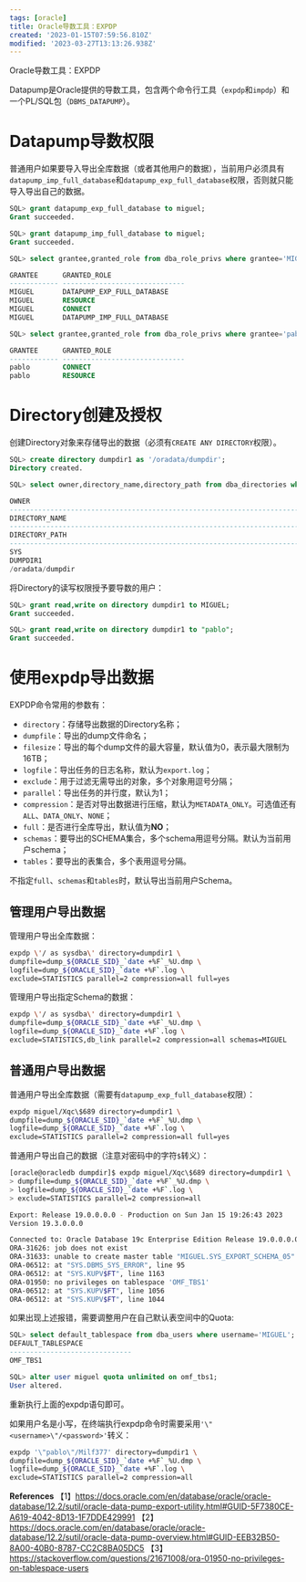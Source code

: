 ```yaml
---
tags: [oracle]
title: Oracle导数工具：EXPDP
created: '2023-01-15T07:59:56.810Z'
modified: '2023-03-27T13:13:26.938Z'
---
```


Oracle导数工具：EXPDP

Datapump是Oracle提供的导数工具，包含两个命令行工具（`expdp`和`impdp`）和一个PL/SQL包（`DBMS_DATAPUMP`）。

# Datapump导数权限
普通用户如果要导入导出全库数据（或者其他用户的数据），当前用户必须具有`datapump_imp_full_database`和`datapump_exp_full_database`权限，否则就只能导入导出自己的数据。

```sql
SQL> grant datapump_exp_full_database to miguel;
Grant succeeded.

SQL> grant datapump_imp_full_database to miguel;
Grant succeeded.

SQL> select grantee,granted_role from dba_role_privs where grantee='MIGUEL';

GRANTEE      GRANTED_ROLE
------------ ------------------------------
MIGUEL       DATAPUMP_EXP_FULL_DATABASE
MIGUEL       RESOURCE
MIGUEL       CONNECT
MIGUEL       DATAPUMP_IMP_FULL_DATABASE

SQL> select grantee,granted_role from dba_role_privs where grantee='pablo';

GRANTEE      GRANTED_ROLE
------------ ------------------------------
pablo        CONNECT
pablo        RESOURCE
```

# Directory创建及授权
创建Directory对象来存储导出的数据（必须有`CREATE ANY DIRECTORY`权限）。
```sql
SQL> create directory dumpdir1 as '/oradata/dumpdir';
Directory created.

SQL> select owner,directory_name,directory_path from dba_directories where directory_name='DUMPDIR1';

OWNER
--------------------------------------------------------------------------------
DIRECTORY_NAME
--------------------------------------------------------------------------------
DIRECTORY_PATH
--------------------------------------------------------------------------------
SYS
DUMPDIR1
/oradata/dumpdir
```

将Directory的读写权限授予要导数的用户：
```sql
SQL> grant read,write on directory dumpdir1 to MIGUEL;
Grant succeeded.

SQL> grant read,write on directory dumpdir1 to "pablo";
Grant succeeded.
```


# 使用expdp导出数据
EXPDP命令常用的参数有：

- `directory`：存储导出数据的Directory名称；
- `dumpfile`：导出的dump文件命名；
- `filesize`：导出的每个dump文件的最大容量，默认值为0，表示最大限制为16TB；
- `logfile`：导出任务的日志名称，默认为`export.log`；
- `exclude`：用于过滤无需导出的对象，多个对象用逗号分隔；
- `parallel`：导出任务的并行度，默认为1；
- `compression`：是否对导出数据进行压缩，默认为`METADATA_ONLY`。可选值还有`ALL`、`DATA_ONLY`、`NONE`；
- `full`：是否进行全库导出，默认值为**NO**；
- `schemas`：要导出的SCHEMA集合，多个schema用逗号分隔。默认为当前用户schema；
- `tables`：要导出的表集合，多个表用逗号分隔。

不指定`full`、`schemas`和`tables`时，默认导出当前用户Schema。

## 管理用户导出数据
管理用户导出全库数据：
```bash
expdp \'/ as sysdba\' directory=dumpdir1 \
dumpfile=dump_${ORACLE_SID}_`date +%F`_%U.dmp \
logfile=dump_${ORACLE_SID}_`date +%F`.log \
exclude=STATISTICS parallel=2 compression=all full=yes
```

管理用户导出指定Schema的数据：
```bash
expdp \'/ as sysdba\' directory=dumpdir1 \
dumpfile=dump_${ORACLE_SID}_`date +%F`_%U.dmp \
logfile=dump_${ORACLE_SID}_`date +%F`.log \
exclude=STATISTICS,db_link parallel=2 compression=all schemas=MIGUEL
```

## 普通用户导出数据
普通用户导出全库数据（需要有`datapump_exp_full_database`权限）：
```bash
expdp miguel/Xqc\$689 directory=dumpdir1 \
dumpfile=dump_${ORACLE_SID}_`date +%F`_%U.dmp \
logfile=dump_${ORACLE_SID}_`date +%F`.log \
exclude=STATISTICS parallel=2 compression=all full=yes
```

普通用户导出自己的数据（注意对密码中的字符`$`转义）：
```bash
[oracle@oracledb dumpdir]$ expdp miguel/Xqc\$689 directory=dumpdir1 \
> dumpfile=dump_${ORACLE_SID}_`date +%F`_%U.dmp \
> logfile=dump_${ORACLE_SID}_`date +%F`.log \
> exclude=STATISTICS parallel=2 compression=all

Export: Release 19.0.0.0.0 - Production on Sun Jan 15 19:26:43 2023
Version 19.3.0.0.0

Connected to: Oracle Database 19c Enterprise Edition Release 19.0.0.0.0 - Production
ORA-31626: job does not exist
ORA-31633: unable to create master table "MIGUEL.SYS_EXPORT_SCHEMA_05"
ORA-06512: at "SYS.DBMS_SYS_ERROR", line 95
ORA-06512: at "SYS.KUPV$FT", line 1163
ORA-01950: no privileges on tablespace 'OMF_TBS1'
ORA-06512: at "SYS.KUPV$FT", line 1056
ORA-06512: at "SYS.KUPV$FT", line 1044
```

如果出现上述报错，需要调整用户在自己默认表空间中的Quota:
```sql
SQL> select default_tablespace from dba_users where username='MIGUEL';
DEFAULT_TABLESPACE
------------------------------
OMF_TBS1

SQL> alter user miguel quota unlimited on omf_tbs1;
User altered.
```
重新执行上面的expdp语句即可。

如果用户名是小写，在终端执行expdp命令时需要采用`'\"<username>\"/<password>'`转义：
```bash
expdp '\"pablo\"/Milf377' directory=dumpdir1 \
dumpfile=dump_${ORACLE_SID}_`date +%F`_%U.dmp \
logfile=dump_${ORACLE_SID}_`date +%F`.log \
exclude=STATISTICS parallel=2 compression=all
```



**References**
【1】https://docs.oracle.com/en/database/oracle/oracle-database/12.2/sutil/oracle-data-pump-export-utility.html#GUID-5F7380CE-A619-4042-8D13-1F7DDE429991
【2】https://docs.oracle.com/en/database/oracle/oracle-database/12.2/sutil/oracle-data-pump-overview.html#GUID-EEB32B50-8A00-40B0-8787-CC2C8BA05DC5
【3】https://stackoverflow.com/questions/21671008/ora-01950-no-privileges-on-tablespace-users



